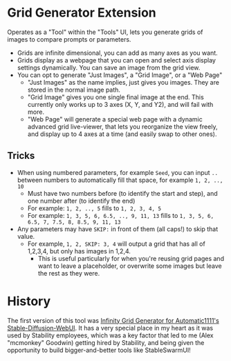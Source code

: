 # Grid Generator Extension

Operates as a "Tool" within the "Tools" UI, lets you generate grids of images to compare prompts or parameters.

- Grids are infinite dimensional, you can add as many axes as you want.
- Grids display as a webpage that you can open and select axis display settings dynamically. You can save an image from the grid view.
- You can opt to generate "Just Images", a "Grid Image", or a "Web Page"
    - "Just Images" as the name implies, just gives you images. They are stored in the normal image path.
    - "Grid Image" gives you one single final image at the end. This currently only works up to 3 axes (X, Y, and Y2), and will fail with more.
    - "Web Page" will generate a special web page with a dynamic advanced grid live-viewer, that lets you reorganize the view freely, and display up to 4 axes at a time (and easily swap to other ones).

## Tricks

- When using numbered parameters, for example `Seed`, you can input `..` between numbers to automatically fill that space, for example `1, 2, .., 10`
    - Must have two numbers before (to identify the start and step), and one number after (to identify the end)
    - For example: `1, 2, .., 5` fills to `1, 2, 3, 4, 5`
    - For example: `1, 3, 5, 6, 6.5, .., 9, 11, 13` fills to `1, 3, 5, 6, 6.5, 7, 7.5, 8, 8.5, 9, 11, 13`
- Any parameters may have `SKIP:` in front of them (all caps!) to skip that value.
    - For example, `1, 2, SKIP: 3, 4` will output a grid that has all of 1,2,3,4, but only has images in 1,2,4.
        - This is useful particularly for when you're reusing grid pages and want to leave a placeholder, or overwrite some images but leave the rest as they were.

# History

The first version of this tool was [Infinity Grid Generator for Automatic1111's Stable-Diffusion-WebUI](https://github.com/mcmonkeyprojects/sd-infinity-grid-generator-script). It has a very special place in my heart as it was used by Stability employees, which was a key factor that led to me (Alex "mcmonkey" Goodwin) getting hired by Stability, and being given the opportunity to build bigger-and-better tools like StableSwarmUI!
